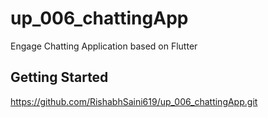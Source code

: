 # up_006_chattingApp

Engage Chatting Application based on Flutter

## Getting Started

https://github.com/RishabhSaini619/up_006_chattingApp.git